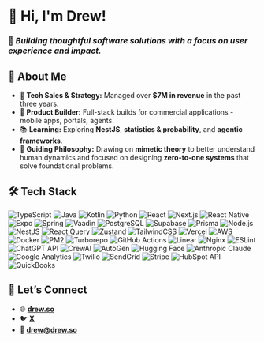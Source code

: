 # 👋 Hi, I'm Drew!
### 🚀 *Building thoughtful software solutions with a focus on user experience and impact.*

## 🧠 **About Me**

- 💼 **Tech Sales & Strategy:** Managed over **$7M in revenue** in the past three years.  
- 📱 **Product Builder:** Full-stack builds for commercial applications - mobile apps, portals, agents.
- 📚 **Learning:** Exploring **NestJS**, **statistics & probability**, and **agentic frameworks**.  
- 🧭 **Guiding Philosophy:** Drawing on **mimetic theory** to better understand human dynamics and focused on designing **zero-to-one systems** that solve foundational problems.

## 🛠️ **Tech Stack**
![TypeScript](https://img.shields.io/badge/Language-TypeScript-3178C6?logo=typescript&logoColor=white)
![Java](https://img.shields.io/badge/Language-Java-007396?logo=java&logoColor=white)
![Kotlin](https://img.shields.io/badge/Language-Kotlin-0095D5?logo=kotlin&logoColor=white)
![Python](https://img.shields.io/badge/Language-Python-3776AB?logo=python&logoColor=white)
![React](https://img.shields.io/badge/Frontend-React-61DAFB?logo=react)
![Next.js](https://img.shields.io/badge/Framework-Next.js-000000?logo=next.js)
![React Native](https://img.shields.io/badge/Mobile-React%20Native-61DAFB?logo=react&logoColor=black)
![Expo](https://img.shields.io/badge/Mobile%20Framework-Expo-000020?logo=expo&logoColor=white)
![Spring](https://img.shields.io/badge/Backend-Spring-6DB33F?logo=spring&logoColor=white)
![Vaadin](https://img.shields.io/badge/Framework-Vaadin-00B4F0?logo=vaadin&logoColor=white)
![PostgreSQL](https://img.shields.io/badge/Database-PostgreSQL-4169E1?logo=postgresql&logoColor=white)
![Supabase](https://img.shields.io/badge/Database-Supabase-3ECF8E?logo=supabase)
![Prisma](https://img.shields.io/badge/ORM-Prisma-2D3748?logo=prisma&logoColor=white)
![Node.js](https://img.shields.io/badge/Backend-Node.js-339933?logo=node.js)
![NestJS](https://img.shields.io/badge/Backend-NestJS-E0234E?logo=nestjs&logoColor=white)
![React Query](https://img.shields.io/badge/Async%20State-React%20Query-FF4154?logo=react-query&logoColor=white)
![Zustand](https://img.shields.io/badge/State%20Management-Zustand-FF9900?logo=zustand)
![TailwindCSS](https://img.shields.io/badge/UI-TailwindCSS-38B2AC?logo=tailwindcss)
![Vercel](https://img.shields.io/badge/Hosting-Vercel-000000?logo=vercel&logoColor=white)
![AWS](https://img.shields.io/badge/Cloud-AWS-FF9900?logo=amazonaws&logoColor=white)
![Docker](https://img.shields.io/badge/Container-Docker-2496ED?logo=docker&logoColor=white)
![PM2](https://img.shields.io/badge/Process%20Manager-PM2-2F5A78?logo=pm2&logoColor=white)
![Turborepo](https://img.shields.io/badge/Monorepo-Turborepo-000000?logo=turborepo&logoColor=white)
![GitHub Actions](https://img.shields.io/badge/CI/CD-GitHub%20Actions-2088FF?logo=github-actions&logoColor=white)
![Linear](https://img.shields.io/badge/Project%20Management-Linear-5E6AD2?logo=linear&logoColor=white)
![Nginx](https://img.shields.io/badge/Server-Nginx-269539?logo=nginx&logoColor=white)
![ESLint](https://img.shields.io/badge/Linting-ESLint-4B32C3?logo=eslint&logoColor=white)
![ChatGPT API](https://img.shields.io/badge/AI-ChatGPT%20API-25A162?logo=openai&logoColor=white)
![CrewAI](https://img.shields.io/badge/AI%20Agents-CrewAI-6E56CF?logo=ai&logoColor=white)
![AutoGen](https://img.shields.io/badge/AI%20Agents-AutoGen-2E2E2E?logo=openai&logoColor=white)
![Hugging Face](https://img.shields.io/badge/AI-Hugging%20Face-FFD34E?logo=huggingface&logoColor=black)
![Anthropic Claude](https://img.shields.io/badge/AI-Anthropic%20Claude-000000?logo=anthropic&logoColor=white)
![Google Analytics](https://img.shields.io/badge/Analytics-Google%20Analytics-E37400?logo=google-analytics&logoColor=white)
![Twilio](https://img.shields.io/badge/API-Twilio-F22F46?logo=twilio&logoColor=white)
![SendGrid](https://img.shields.io/badge/Email-SendGrid-00B7FF?logo=sendgrid&logoColor=white)
![Stripe](https://img.shields.io/badge/Payments-Stripe-008CDD?logo=stripe&logoColor=white)
![HubSpot API](https://img.shields.io/badge/Integration-HubSpot%20API-FF7A59?logo=hubspot&logoColor=white)
![QuickBooks](https://img.shields.io/badge/Reporting-QuickBooks-2CA01C?logo=intuitquickbooks&logoColor=white)

## 🤝 **Let’s Connect**
- 🌐 [**drew.so**](https://drew.so)  
- 🐦 [**X**](https://x.com/drewsowhat)  
- 📧 **drew@drew.so**
